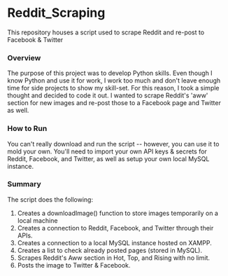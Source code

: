 # Reddit_Scraping
This repository houses a script used to scrape Reddit and re-post to Facebook & Twitter

### Overview

The purpose of this project was to develop Python skills. Even though I know Python and use it for work,
I work too much and don't leave enough time for side projects to show my skill-set. For this reason, I took a simple thought
and decided to code it out. I wanted to scrape Reddit's 'aww' section for new images and re-post those to a Facebook page
and Twitter as well.

### How to Run

You can't really download and run the script -- however, you can use it to mold your own. 
You'll need to import your own API keys & secrets for Reddit, Facebook, and Twitter, as well as setup your own local MySQL instance.

### Summary

The script does the following:

1. Creates a downloadImage() function to store images temporarily on a local machine
2. Creates a connection to Reddit, Facebook, and Twitter through their APIs.
3. Creates a connection to a local MySQL instance hosted on XAMPP.
4. Creates a list to check already posted pages (stored in MySQL).
5. Scrapes Reddit's Aww section in Hot, Top, and Rising with no limit.
6. Posts the image to Twitter & Facebook.